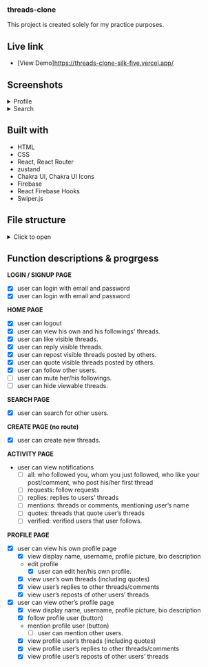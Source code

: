 ### threads-clone

This project is created solely for my practice purposes.

## Live link

- [View Demo]https://threads-clone-silk-five.vercel.app/

## Screenshots

<details>
<summary>Profile</summary>
![Profile](https://github.com/peiyi-c/threads-clone/assets/73789013/bc22e4a5-97d0-4470-b9af-403ae5e61cad)
</details>

<details>
<summary>Search</summary>
![Search](https://github.com/peiyi-c/threads-clone/assets/73789013/9d4b342d-6ea4-4b48-a104-6531c580e9ef)
</details>

## Built with

- HTML
- CSS
- React, React Router
- zustand
- Chakra UI, Chakra UI Icons
- Firebase
- React Firebase Hooks
- Swiper.js

## File structure

<details>
<summary>Click to open</summary>

```
├── node_modules
├── public
│     └── favicon.ico
├── src
│   ├── assets
│   │     ├── logo.bg.png
│   │     └── logos.jsx
│   ├── components
│   │     ├── AuthForm
│   │     │    └──...jsx
│   │     ├── FeedPosts
│   │     │    └──...jsx
│   │     ├── Footer
│   │     │    └──...jsx
│   │     ├── Header
│   │     │    └──...jsx
│   │     ├── Navigation
│   │     │    └──...jsx
│   │     ├── Profile
│   │     │    └──...jsx
│   │     └── SearchForm
│   │          └──...jsx
│   ├── contexts
│   │     └── contentContext.jsx
│   ├── firebase
│   │     └── firebase.js
│   ├── hooks
│   │     ├── useColors.jsx
│   │     ├── ...
│   │     └── useSignupWithEmailAndPassword.jsx
│   ├── layouts
│   │     └── GeneralLayout.jsx
│   ├── pages
│   │     ├── ActivityPage
│   │     │    └──ActivityPage.jsx
│   │     ├── AuthPage
│   │     │    └──AuthPage.jsx
│   │     ├── HomePage
│   │     │    └──HomePage.jsx
│   │     ├── NotFoundPage
│   │     │    └──NotFoundPage.jsx
│   │     ├── PostPage
│   │     │    └──PostPage.jsx
│   │     ├── ProfilePage
│   │     │    └──ProfilePage.jsx
│   │     └── SearchPage
│   │          └──SearchPage.jsx
│   ├── routes
│   │     ├── PrivateRoutes.jsx
│   │     └── PublicRoutes.jsx
│   ├── store
│   │     ├── authStore.js
│   │     ├── threadStore.jsx
│   │     └── userProfileStore.jsx
│   ├── themes
│   │     ├── _alert.jsx
│   │     ├── ...
│   │     └── theme.jsx
│   ├── utils
│   │     └── ...js
│   ├── App.jsx
│   ├── index.css
│   └── main.jsx
├── .gitignore
├── index.html
├── vercel.json
...
└── README.md

```

</details>

## Function descriptions & progrgess

**LOGIN / SIGNUP PAGE**

- [x] user can login with email and password
- [x] user can login with email and password

**HOME PAGE**

- [x] user can logout
- [x] user can view his own and his followings' threads.
- [x] user can like visible threads.
- [x] user can reply visible threads.
- [x] user can repost visible threads posted by others.
- [x] user can quote visible threads posted by others.
- [x] user can follow other users.
- [ ] user can mute her/his followings.
- [ ] user can hide viewable threads.

**SEARCH PAGE**

- [x] user can search for other users.

**CREATE PAGE (no route)**

- [x] user can create new threads.

**ACTIVITY PAGE**

- user can view notifications
  - [ ] all: who followed you, whom you just followed, who like your post/comment, who post his/her first thread
  - [ ] requests: follow requests
  - [ ] replies: replies to users’ threads
  - [ ] mentions: threads or comments, mentioning user’s name
  - [ ] quotes: threads that quote user’s threads
  - [ ] verified: verified users that user follows.

**PROFILE PAGE**

- [x] user can view his own profile page
  - [x] view display name, username, profile picture, bio description
  - edit profile
    - [x] user can edit her/his own profile.
  - [x] view user’s own threads (including quotes)
  - [x] view user’s replies to other threads/comments
  - [x] view user’s reposts of other users’ threads
- [x] user can view other’s profile page
  - [x] view display name, username, profile picture, bio description
  - [x] follow profile user (button)
  - mention profile user (button)
    - [ ] user can mention other users.
  - [x] view profile user’s threads (including quotes)
  - [x] view profile user’s replies to other threads/comments
  - [x] view profile user’s reposts of other users’ threads
